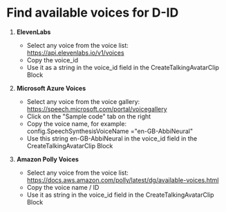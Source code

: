 # Find available voices for D-ID

1. **ElevenLabs**
   - Select any voice from the voice list: https://api.elevenlabs.io/v1/voices
   - Copy the voice_id
   - Use it as a string in the voice_id field in the CreateTalkingAvatarClip Block

2. **Microsoft Azure Voices**
    - Select any voice from the voice gallery: https://speech.microsoft.com/portal/voicegallery
    - Click on the "Sample code" tab on the right
    - Copy the voice name, for example: config.SpeechSynthesisVoiceName ="en-GB-AbbiNeural"
    - Use this string en-GB-AbbiNeural in the voice_id field in the CreateTalkingAvatarClip Block

3. **Amazon Polly Voices**
    - Select any voice from the voice list: https://docs.aws.amazon.com/polly/latest/dg/available-voices.html
    - Copy the voice name / ID
    - Use it as string in the voice_id field in the CreateTalkingAvatarClip Block
    
    
    

